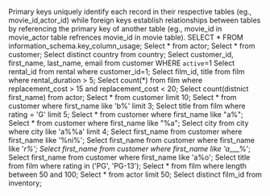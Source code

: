 Primary keys uniquely identify each record in their respective tables (eg., movie_id,actor_id) while foreign keys establish relationships between tables by referencing the primary key of another table (eg., movie_id in movie_actor table refrences movie_id in movie table).  SELECT * FROM information_schema.key_column_usage;
Select * from actor;
Select * from customer;
Select distinct country from country;
Select customer_id, first_name, last_name, email from customer WHERE `active`=1
Select rental_id from rental where customer_id=1;
Select film_id, title from film where rental_duration > 5;
Select count(*) from film where replacement_cost > 15 and replacement_cost < 20;
Select count(distnict first_name) from actor;
Select * from customer limit 10;
Select * from customer where first_name like 'b%' limit 3;
Select title from film where rating = 'G' limit 5;
Select * from customer where first_name like "a%";
Select * from customer where first_name like "%a";
Select city from city where city like 'a%%a' limit 4;
Select first_name from customer where first_name like '%ni%';
Select first_name from customer where first_name like '_r%';
Select first_name from  customer where first_name like 'a____%';
Select first_name from customer where first_name like 'a%o';
Select title from film where rating in ('PG', 'PG-13');
Select * from film where length between 50 and 100;
Select * from actor limit 50;
Select distinct film_id from inventory;
